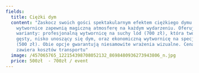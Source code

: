 ```yaml
---
fields:
  title: Ciężki dym
  content: "Zaskocz swoich gości spektakularnym efektem ciężkiego dymu! Nasze
    wytwornice zapewnią magiczną atmosferę na każdym wydarzeniu. Oferujemy dwa
    warianty: profesjonalną wytwornicę na suchy lód (700 zł), która tworzy
    gęsty, nisko unoszący się dym, oraz ekonomiczną wytwornicę na specjalny płyn
    (500 zł). Obie opcje gwarantują niesamowite wrażenia wizualne. Cena nie
    zawiera kosztów transportu"
  image: /457065765_122154398708052132_8698480936273943806_n.jpg
  price: 500zł  - 700zł / event
---
```

